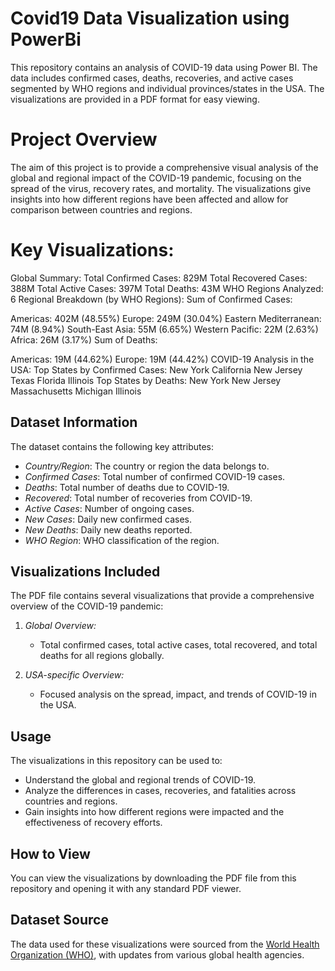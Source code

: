 # Covid19 Data Visualization using PowerBi

This repository contains an analysis of COVID-19 data using Power BI. The data includes confirmed cases, deaths, recoveries, and active cases segmented by WHO regions and individual provinces/states in the USA. The visualizations are provided in a PDF format for easy viewing.


# Project Overview
The aim of this project is to provide a comprehensive visual analysis of the global and regional impact of the COVID-19 pandemic, focusing on the spread of the virus, recovery rates, and mortality. The visualizations give insights into how different regions have been affected and allow for comparison between countries and regions.

# Key Visualizations:
Global Summary:
Total Confirmed Cases: 829M
Total Recovered Cases: 388M
Total Active Cases: 397M
Total Deaths: 43M
WHO Regions Analyzed: 6
Regional Breakdown (by WHO Regions):
Sum of Confirmed Cases:

Americas: 402M (48.55%)
Europe: 249M (30.04%)
Eastern Mediterranean: 74M (8.94%)
South-East Asia: 55M (6.65%)
Western Pacific: 22M (2.63%)
Africa: 26M (3.17%)
Sum of Deaths:

Americas: 19M (44.62%)
Europe: 19M (44.42%)
COVID-19 Analysis in the USA:
Top States by Confirmed Cases:
New York
California
New Jersey
Texas
Florida
Illinois
Top States by Deaths:
New York
New Jersey
Massachusetts
Michigan
Illinois
## Dataset Information
The dataset contains the following key attributes:
- *Country/Region*: The country or region the data belongs to.
- *Confirmed Cases*: Total number of confirmed COVID-19 cases.
- *Deaths*: Total number of deaths due to COVID-19.
- *Recovered*: Total number of recoveries from COVID-19.
- *Active Cases*: Number of ongoing cases.
- *New Cases*: Daily new confirmed cases.
- *New Deaths*: Daily new deaths reported.
- *WHO Region*: WHO classification of the region.

## Visualizations Included
The PDF file contains several visualizations that provide a comprehensive overview of the COVID-19 pandemic:

1. *Global Overview:*
   - Total confirmed cases, total active cases, total recovered, and total deaths for all regions globally.
   
2. *USA-specific Overview:*
   - Focused analysis on the spread, impact, and trends of COVID-19 in the USA.
   
## Usage
The visualizations in this repository can be used to:
- Understand the global and regional trends of COVID-19.
- Analyze the differences in cases, recoveries, and fatalities across countries and regions.
- Gain insights into how different regions were impacted and the effectiveness of recovery efforts.

## How to View
You can view the visualizations by downloading the PDF file from this repository and opening it with any standard PDF viewer.

## Dataset Source
The data used for these visualizations were sourced from the [World Health Organization (WHO)](https://www.who.int/), with updates from various global health agencies.

